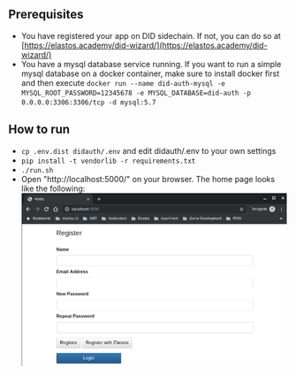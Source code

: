 ## Prerequisites
- You have registered your app on DID sidechain. If not, you can do so at [https://elastos.academy/did-wizard/](https://elastos.academy/did-wizard/)
- You have a mysql database service running. If you want to run a simple mysql database on a docker container, make sure to install docker first and then execute `docker run --name did-auth-mysql -e MYSQL_ROOT_PASSWORD=12345678 -e MYSQL_DATABASE=did-auth -p 0.0.0.0:3306:3306/tcp -d mysql:5.7`

## How to run
- `cp .env.dist didauth/.env` and edit didauth/.env to your own settings
- `pip install -t vendorlib -r requirements.txt`
- `./run.sh`
- Open "http://localhost:5000/" on your browser. The home page looks like the following:
![Home Page](./github_images/home.png)